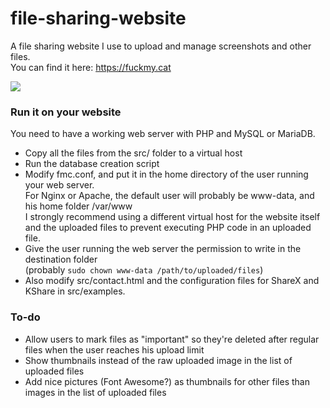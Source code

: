 # file-sharing-website
A file sharing website I use to upload and manage screenshots and other files.  
You can find it here: https://fuckmy.cat  
 
<img src="https://letme.fuckmy.cat/OewTl.png">

### Run it on your website
You need to have a working web server with PHP and MySQL or MariaDB.
* Copy all the files from the src/ folder to a virtual host
* Run the database creation script
* Modify fmc.conf, and put it in the home directory of the user running your web server.  
  For Nginx or Apache, the  default user will probably be www-data, and his home folder /var/www  
  I strongly recommend using a different virtual host for the website itself and the uploaded files to prevent executing PHP code in an uploaded file.  
* Give the user running the web server the permission to write in the destination folder  
  (probably ` sudo chown www-data /path/to/uploaded/files `)
* Also modify src/contact.html and the configuration files for ShareX and KShare in src/examples.

### To-do
* Allow users to mark files as "important" so they're deleted after regular files when the user reaches his upload limit
* Show thumbnails instead of the raw uploaded image in the list of uploaded files
* Add nice pictures (Font Awesome?) as thumbnails for other files than images in the list of uploaded files
